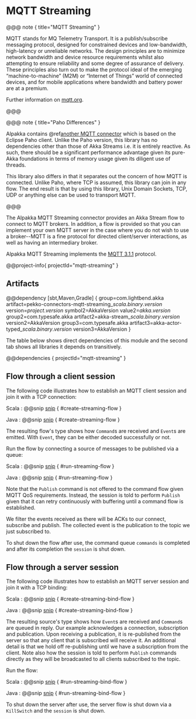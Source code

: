# MQTT Streaming

@@@ note { title="MQTT Streaming" }

MQTT stands for MQ Telemetry Transport. It is a publish/subscribe messaging protocol, designed for constrained devices and low-bandwidth, high-latency or unreliable networks. The design principles are to minimize network bandwidth and device resource requirements whilst also attempting to ensure reliability and some degree of assurance of delivery. These principles also turn out to make the protocol ideal of the emerging “machine-to-machine” (M2M) or “Internet of Things” world of connected devices, and for mobile applications where bandwidth and battery power are at a premium.  

Further information on [mqtt.org](https://mqtt.org/).

@@@ 

@@@ note { title="Paho Differences" }

Alpakka contains @ref[another MQTT connector](mqtt.md) which is based on the Eclipse Paho client. Unlike the Paho version, this library has no dependencies other than those of Akka Streams i.e. it is entirely reactive. As such, there should be a significant performance advantage given its pure-Akka foundations in terms of memory usage given its diligent use of threads.

This library also differs in that it separates out the concern of how MQTT is connected. Unlike Paho, where TCP is assumed, this library can join in any flow. The end result is that by using this library, Unix Domain Sockets, TCP, UDP or anything else can be used to transport MQTT.

@@@

The Alpakka MQTT Streaming connector provides an Akka Stream flow to connect to MQTT brokers. In addition, a flow is provided so that you can implement your own MQTT server in the case where you do not wish to use a broker--MQTT is a fine protocol for directed client/server interactions, as well as having an intermediary broker.

Alpakka MQTT Streaming implements the [MQTT 3.1.1](https://docs.oasis-open.org/mqtt/mqtt/v3.1.1/os/mqtt-v3.1.1-os.html) protocol.

@@project-info{ projectId="mqtt-streaming" }

## Artifacts

@@dependency [sbt,Maven,Gradle] {
  group=com.lightbend.akka
  artifact=pekko-connectors-mqtt-streaming_$scala.binary.version$
  version=$project.version$
  symbol2=AkkaVersion
  value2=$akka.version$
  group2=com.typesafe.akka
  artifact2=akka-stream_$scala.binary.version$
  version2=AkkaVersion
  group3=com.typesafe.akka
  artifact3=akka-actor-typed_$scala.binary.version$
  version3=AkkaVersion
}

The table below shows direct dependencies of this module and the second tab shows all libraries it depends on transitively.

@@dependencies { projectId="mqtt-streaming" }

## Flow through a client session

The following code illustrates how to establish an MQTT client session and join it with a TCP connection:

Scala
: @@snip [snip](/mqtt-streaming/src/test/scala/docs/scaladsl/MqttFlowSpec.scala) { #create-streaming-flow }

Java
: @@snip [snip](/mqtt-streaming/src/test/java/docs/javadsl/MqttFlowTest.java) { #create-streaming-flow }

The resulting flow's type shows how `Command`s are received and `Event`s are emitted. With `Event`, they can
be either decoded successfully or not.

Run the flow by connecting a source of messages to be published via a queue:

Scala
: @@snip [snip](/mqtt-streaming/src/test/scala/docs/scaladsl/MqttFlowSpec.scala) { #run-streaming-flow }

Java
: @@snip [snip](/mqtt-streaming/src/test/java/docs/javadsl/MqttFlowTest.java) { #run-streaming-flow }

Note that the `Publish` command is not offered to the command flow given MQTT QoS requirements. Instead, the 
session is told to perform `Publish` given that it can retry continuously with buffering until a command 
flow is established.

We filter the events received as there will be ACKs to our connect, subscribe and publish. The collected event
is the publication to the topic we just subscribed to.

To shut down the flow after use, the command queue `commands` is completed and after its completion the `session` is shut down.

## Flow through a server session

The following code illustrates how to establish an MQTT server session and join it with a TCP binding:

Scala
: @@snip [snip](/mqtt-streaming/src/test/scala/docs/scaladsl/MqttFlowSpec.scala) { #create-streaming-bind-flow }

Java
: @@snip [snip](/mqtt-streaming/src/test/java/docs/javadsl/MqttFlowTest.java) { #create-streaming-bind-flow }

The resulting source's type shows how `Event`s are received and `Command`s are queued in reply. Our example
acknowledges a connection, subscription and publication. Upon receiving a publication, it is re-published
from the server so that any client that is subscribed will receive it. An additional detail is that we hold
off re-publishing until we have a subscription from the client. Note also how the session is told to perform
`Publish` commands directly as they will be broadcasted to all clients subscribed to the topic.

Run the flow:

Scala
: @@snip [snip](/mqtt-streaming/src/test/scala/docs/scaladsl/MqttFlowSpec.scala) { #run-streaming-bind-flow }

Java
: @@snip [snip](/mqtt-streaming/src/test/java/docs/javadsl/MqttFlowTest.java) { #run-streaming-bind-flow }

To shut down the server after use, the server flow is shut down via a `KillSwitch` and the `session` is shut down.
